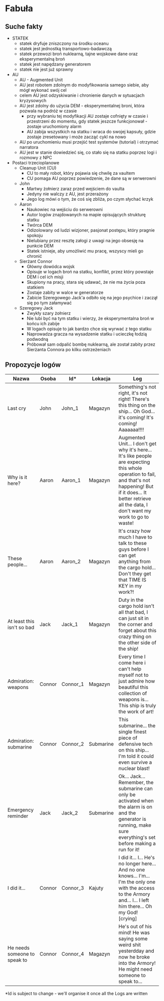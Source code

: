 # Fabuła

## Suche fakty

- STATEK
    - statek dryfuje zniszczony na środku oceanu
    - statek jest jednostką transportowo-badawczą
    - statek przewozi broń nuklearną, tajne wojskowe dane oraz eksperymentalną broń
    - statek jest napędzany generatorem
    - statek nie jest już sprawny
- AU
    - AU - Augmented Unit
    - AU jest robotem zdolnym do modyfikowania samego siebie, aby mógł wykonać swój cel
    - celem AU jest odzyskiwanie i chronienie danych w sytuacjach kryzysowych
    - AU jest zdolny do użycia DEM - eksperymentalnej broni, która pozwala na podróż w czasie
        - przy wybraniu tej modyfikacji AU zostaje cofnięty w czasie i przestrzeni do momentu, gdy statek jeszcze funkcjonował - zostaje uruchomiony alarm
        - AU zabija wszystkich na statku i wraca do swojej kapsuły, gdzie zostaje zresetowany i może zacząć cykl na nowo
    - AU po uruchomieniu musi przejść test systemów (tutorial) i otrzymać narratora
    - AU jest w stanie dowiedzieć się, co stało się na statku poprzez logi i rozmowy z NPC
- Postaci trzecioplanowe
    - Cleanup Unit (CU)
        - CU to mały robot, który pojawia się chwilę za vaultem
        - CU pomaga AU poprzez powiedzenie, że dane są w serwerowni
    - John
        - Martwy żołnierz zaraz przed wejściem do vaulta
        - Jedyny nie walczy z AU, jest przerażony
        - Jego log mówi o tym, że coś się zbliża, po czym słychać krzyk
    - Aaron
        - Naukowiec na wejściu do serwerowni
        - Autor logów znajdowanych na mapie opisujących strukturę statku
        - Twórca DEM
        - Odizolowany od ludzi wizjoner, pasjonat postępu, który pragnie spokoju
        - Nielubiany przez resztę załogi z uwagi na jego obsesję na punkcie DEM
        - Statek istnieje, aby umożliwić mu pracę, wszyscy mieli go chronić
    - Sierżant Connor
        - Główny dowódca wojsk
        - Opisuje w logach broń na statku, konflikt, przez który powstaje DEM i cel ich misji
        - Skupiony na pracy, stara się udawać, że nie ma życia poza statkiem
        - Zostaje zabity w walce w generatorze
        - Zabicie Szeregowego Jack'a odbiło się na jego psychice i zaczął się po tym załamywać
    - Szeregowy Jack
        - Zwykły szary żołnierz
        - Nie lubi być na tym statku i wierzy, że eksperymentalna broń w końcu ich zabije
        - W logach opisuje to jak bardzo chce się wyrwać z tego statku
        - Naprowadza gracza na wysadzenie statku i ucieczkę łodzią podwodną
        - Próbował sam odpalić bombę nuklearną, ale został zabity przez Sierżanta Connora po kilku ostrzeżeniach


## Propozycje logów 

Nazwa | Osoba | Id* | Lokacja | Log
---|---|---|---|---
Last cry | John | John_1 | Magazyn | Something's not right, it's not right! There's this thing on the ship... Oh God... it's coming! It's coming! Aaaaaaa!!!!
Why is it here? | Aaron | Aaron_1 | Magazyn | Augmented Unit... I don't get why it's here... It's like people are expecting this whole operation to fail, and that's not happening! But if it does... It better retrieve all the data, I don't want my work to go to waste!
These people... | Aaron | Aaron_2 | Magazyn | It's crazy how much I have to talk to these guys before I can get anything from the cargo hold... Don't they get that TIME IS KEY in my work?!
At least this isn't so bad | Jack | Jack_1 | Magazyn | Duty in the cargo hold isn't all that bad, I can just sit in the corner and forget about this crazy thing on the other side of the ship!
Admiration: weapons | Connor | Connor_1 | Magazyn | Every time I come here i can't help myself not to just admire how beautiful this collection of weapons is... This ship is truly the work of art!
Admiration: submarine | Connor | Connor_2 | Submarine | This submarine... the single finest piece of defensive tech on this ship... I'm told it could even survive a nuclear blast!
Emergency reminder | Jack | Jack_2 | Submarine | Ok... Jack... Remember, the submarine can only be activated when the alarm is on and the generator is running, make sure everything's set before making a run for it!
I did it... | Connor | Connor_3 | Kajuty | I did it... I... He's no longer here... And no one knows... I'm... I'm the only one with the access to the Armory and... I... I left him there... Oh my God! [crying]
He needs someone to speak to | Connor | Connor_4 | Magazyn | He's out of his mind! He was saying some weird shit yesterdday and now he broke into the Armory! He might need someone to speak to...

*Id is subject to change - we'll organise it once all the Logs are written
